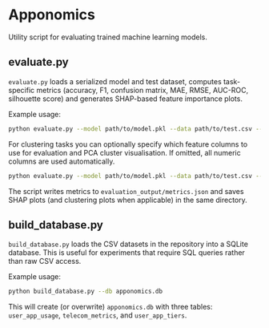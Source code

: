 # Apponomics

Utility script for evaluating trained machine learning models.

## evaluate.py

`evaluate.py` loads a serialized model and test dataset, computes task-specific metrics (accuracy, F1, confusion matrix, MAE, RMSE, AUC-ROC, silhouette score) and generates SHAP-based feature importance plots.

Example usage:

```bash
python evaluate.py --model path/to/model.pkl --data path/to/test.csv --task classification --target label
```

For clustering tasks you can optionally specify which feature columns to use
for evaluation and PCA cluster visualisation. If omitted, all numeric columns
are used automatically.

```bash
python evaluate.py --model path/to/model.pkl --data path/to/test.csv --task clustering --features spend sessions
```

The script writes metrics to `evaluation_output/metrics.json` and saves SHAP
plots (and clustering plots when applicable) in the same directory.

## build_database.py

`build_database.py` loads the CSV datasets in the repository into a SQLite
database. This is useful for experiments that require SQL queries rather than
raw CSV access.

Example usage:

```bash
python build_database.py --db apponomics.db
```

This will create (or overwrite) `apponomics.db` with three tables:
`user_app_usage`, `telecom_metrics`, and `user_app_tiers`.
